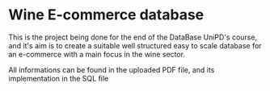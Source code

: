 # Wine E-commerce database

This is the project being done for the end of the DataBase UniPD's course, and it's aim is to create a suitable well structured easy to scale database for an e-commerce with a main focus in the wine sector.

All informations can be found in the uploaded PDF file, and its implementation in the SQL file